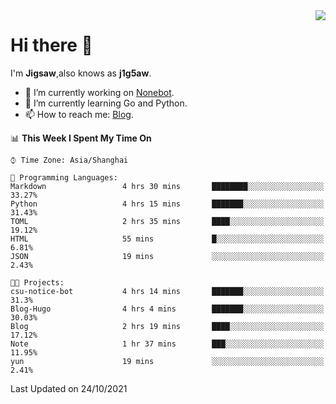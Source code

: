 <a href="#">
  <img align="right" src="https://github-readme-stats.vercel.app/api?username=j1g5awi&count_private=true&show_icons=true&title_color=80070B&text_color=B3B3B3&bg_color=212121&icon_color=80070B" />
</a>

# Hi there 👋

I'm **Jigsaw**,also knows as **j1g5aw**.

- 🔭 I’m currently working on [Nonebot](https://github.com/nonebot).
- 🌱 I’m currently learning Go and Python.
- 📫 How to reach me: [Blog](https://blog.maddestroyer.xyz/).

<!--START_SECTION:waka-->
📊 **This Week I Spent My Time On** 

```text
⌚︎ Time Zone: Asia/Shanghai

💬 Programming Languages: 
Markdown                 4 hrs 30 mins       ████████░░░░░░░░░░░░░░░░░   33.27% 
Python                   4 hrs 15 mins       ███████░░░░░░░░░░░░░░░░░░   31.43% 
TOML                     2 hrs 35 mins       ████░░░░░░░░░░░░░░░░░░░░░   19.12% 
HTML                     55 mins             █░░░░░░░░░░░░░░░░░░░░░░░░   6.81% 
JSON                     19 mins             ░░░░░░░░░░░░░░░░░░░░░░░░░   2.43%

🐱‍💻 Projects: 
csu-notice-bot           4 hrs 14 mins       ███████░░░░░░░░░░░░░░░░░░   31.3% 
Blog-Hugo                4 hrs 4 mins        ███████░░░░░░░░░░░░░░░░░░   30.03% 
Blog                     2 hrs 19 mins       ████░░░░░░░░░░░░░░░░░░░░░   17.12% 
Note                     1 hr 37 mins        ███░░░░░░░░░░░░░░░░░░░░░░   11.95% 
yun                      19 mins             ░░░░░░░░░░░░░░░░░░░░░░░░░   2.41%

```


 Last Updated on 24/10/2021
<!--END_SECTION:waka-->
